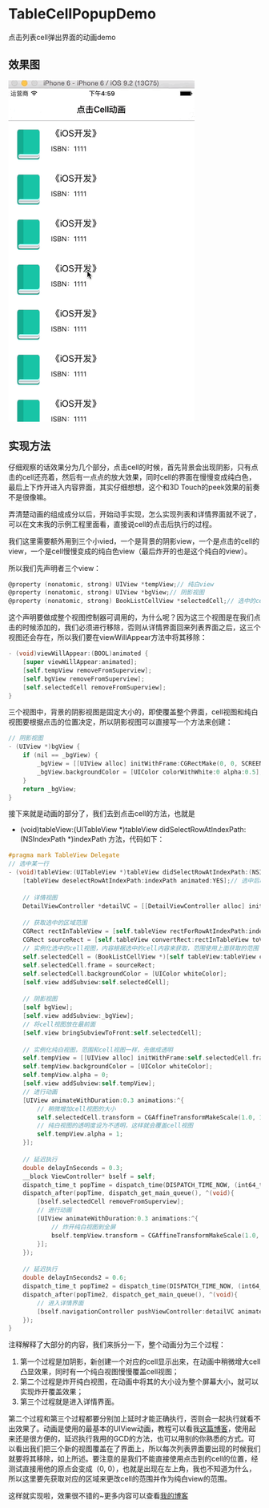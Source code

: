 # TableCellPopupDemo
点击列表cell弹出界面的动画demo

## 效果图
![](https://github.com/Cloudox/TableCellPopupDemo/blob/master/screen.gif)

## 实现方法
仔细观察的话效果分为几个部分，点击cell的时候，首先背景会出现阴影，只有点击的cell还亮着，然后有一点点的放大效果，同时cell的界面在慢慢变成纯白色，最后上下炸开进入内容界面，其实仔细想想，这个和3D Touch的peek效果的前奏不是很像嘛。

弄清楚动画的组成成分以后，开始动手实现，怎么实现列表和详情界面就不说了，可以在文末我的示例工程里面看，直接说cell的点击后执行的过程。

我们这里需要额外用到三个小vied，一个是背景的阴影view，一个是点击的cell的view，一个是cell慢慢变成的纯白色view（最后炸开的也是这个纯白的view）。

所以我们先声明者三个view：

```objective-c
@property (nonatomic, strong) UIView *tempView;// 纯白view
@property (nonatomic, strong) UIView *bgView;// 阴影视图
@property (nonatomic, strong) BookListCellView *selectedCell;// 选中的cell
```

这个声明要做成整个视图控制器可调用的，为什么呢？因为这三个视图是在我们点击的时候添加的，我们必须进行移除，否则从详情界面回来列表界面之后，这三个视图还会存在，所以我们要在viewWillAppear方法中将其移除：

```objective-c
- (void)viewWillAppear:(BOOL)animated {
    [super viewWillAppear:animated];
    [self.tempView removeFromSuperview];
    [self.bgView removeFromSuperview];
    [self.selectedCell removeFromSuperview];
}
```

三个视图中，背景的阴影视图是固定大小的，即使覆盖整个界面，cell视图和纯白视图要根据点击的位置决定，所以阴影视图可以直接写一个方法来创建：

```objective-c
// 阴影视图
- (UIView *)bgView {
    if (nil == _bgView) {
        _bgView = [[UIView alloc] initWithFrame:CGRectMake(0, 0, SCREENWIDTH, SCREENHEIGHT)];
        _bgView.backgroundColor = [UIColor colorWithWhite:0 alpha:0.5];
    }
    return _bgView;
}
```

接下来就是动画的部分了，我们去到点击cell的方法，也就是
- (void)tableView:(UITableView *)tableView didSelectRowAtIndexPath:(NSIndexPath *)indexPath
方法，代码如下：

```objective-c
#pragma mark TableView Delegate
// 选中某一行
- (void)tableView:(UITableView *)tableView didSelectRowAtIndexPath:(NSIndexPath *)indexPath {
    [tableView deselectRowAtIndexPath:indexPath animated:YES];// 选中后取消选中的颜色
    
    // 详情视图
    DetailViewController *detailVC = [[DetailViewController alloc] init];
    
    // 获取选中的区域范围
    CGRect rectInTableView = [self.tableView rectForRowAtIndexPath:indexPath];
    CGRect sourceRect = [self.tableView convertRect:rectInTableView toView:[self.tableView superview]];
    // 实例化选中的cell视图，内容根据选中的cell内容来获取，范围使用上面获取的范围
    self.selectedCell = (BookListCellView *)[self tableView:tableView cellForRowAtIndexPath:indexPath];
    self.selectedCell.frame = sourceRect;
    self.selectedCell.backgroundColor = [UIColor whiteColor];
    [self.view addSubview:self.selectedCell];
    
    // 阴影视图
    [self bgView];
    [self.view addSubview:_bgView];
    // 将cell视图放在最前面
    [self.view bringSubviewToFront:self.selectedCell];
    
    // 实例化纯白视图，范围和cell视图一样，先做成透明
    self.tempView = [[UIView alloc] initWithFrame:self.selectedCell.frame];
    self.tempView.backgroundColor = [UIColor whiteColor];
    self.tempView.alpha = 0;
    [self.view addSubview:self.tempView];
    // 进行动画
    [UIView animateWithDuration:0.3 animations:^{
        // 稍微增加cell视图的大小
        self.selectedCell.transform = CGAffineTransformMakeScale(1.0, 1.1);
        // 纯白视图的透明度设为不透明，这样就会覆盖cell视图
        self.tempView.alpha = 1;
    }];
    
    // 延迟执行
    double delayInSeconds = 0.3;
    __block ViewController* bself = self;
    dispatch_time_t popTime = dispatch_time(DISPATCH_TIME_NOW, (int64_t)(delayInSeconds * NSEC_PER_SEC));
    dispatch_after(popTime, dispatch_get_main_queue(), ^(void){
        [bself.selectedCell removeFromSuperview];
        // 进行动画
        [UIView animateWithDuration:0.3 animations:^{
            // 炸开纯白视图到全屏
            bself.tempView.transform = CGAffineTransformMakeScale(1.0, SCREENHEIGHT / bself.tempView.frame.size.height * 2);
        }];
    });
    
    // 延迟执行
    double delayInSeconds2 = 0.6;
    dispatch_time_t popTime2 = dispatch_time(DISPATCH_TIME_NOW, (int64_t)(delayInSeconds2 * NSEC_PER_SEC));
    dispatch_after(popTime2, dispatch_get_main_queue(), ^(void){
        // 进入详情界面
        [bself.navigationController pushViewController:detailVC animated:NO];
    });
}
```

注释解释了大部分的内容，我们来拆分一下，整个动画分为三个过程：

1. 第一个过程是加阴影，新创建一个对应的cell显示出来，在动画中稍微增大cell凸显效果，同时有一个纯白视图慢慢覆盖cell视图；
2. 第二个过程是炸开纯白视图，在动画中将其的大小设为整个屏幕大小，就可以实现炸开覆盖效果；
3. 第三个过程就是进入详情界面。

第二个过程和第三个过程都要分别加上延时才能正确执行，否则会一起执行就看不出效果了。动画是使用的最基本的UIView动画，教程可以看我[这篇博客](http://blog.csdn.net/cloudox_/article/details/50736092)，使用起来还是很方便的，延迟执行我用的GCD的方法，也可以用别的你熟悉的方式。可以看出我们把三个新的视图覆盖在了界面上，所以每次列表界面要出现的时候我们就要将其移除，如上所述。要注意的是我们不能直接使用点击到的cell的位置，经测试直接用他的原点会变成（0, 0），也就是出现在左上角，我也不知道为什么，所以这里要先获取对应的区域来更改cell的范围并作为纯白view的范围。

这样就实现啦，效果很不错的~更多内容可以查看[我的博客](http://blog.csdn.net/cloudox_/article/details/51262827)
